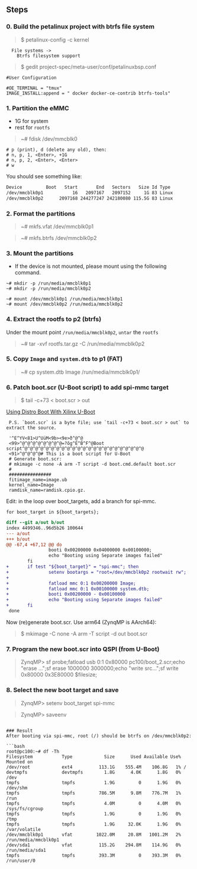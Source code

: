 
## Steps
### 0. Build the petalinux project with btrfs file system
> $ petalinux-config -c kernel
```
  File systems ->
    Btrfs filesystem support
```

> $  gedit project-spec/meta-user/conf/petalinuxbsp.conf
```
#User Configuration

#OE_TERMINAL = "tmux"
IMAGE_INSTALL:append = " docker docker-ce-contrib btrfs-tools"
```

### 1. Partition the eMMC

- 1G for system
- rest for `rootfs`

> ~# fdisk /dev/mmcblk0
```
# p (print), d (delete any old), then:
# n, p, 1, <Enter>, +1G
# n, p, 2, <Enter>, <Enter>
# w
```
You should see something like:
```bash
Device         Boot   Start       End   Sectors   Size Id Type
/dev/mmcblk0p1           16   2097167   2097152     1G 83 Linux
/dev/mmcblk0p2      2097168 244277247 242180080 115.5G 83 Linux
```
### 2. Format the partitions
> ~# mkfs.vfat /dev/mmcblk0p1

> ~# mkfs.btrfs /dev/mmcblk0p2
### 3. Mount the partitions

- If the device is not mounted, please mount using the following command.

```
~# mkdir -p /run/media/mmcblk0p1
~# mkdir -p /run/media/mmcblk0p2

~# mount /dev/mmcblk0p1 /run/media/mmcblk0p1
~# mount /dev/mmcblk0p2 /run/media/mmcblk0p2
```

### 4. Extract the rootfs to p2 (btrfs)

Under the mount point `/run/media/mmcblk0p2`, `untar` the `rootfs`


> ~# tar -xvf rootfs.tar.gz -C /run/media/mmcblk0p2


### 5. Copy `Image` and `system.dtb` to p1 (FAT)


> ~# cp system.dtb Image /run/media/mmcblk0p1/


### 6. Patch boot.scr (U-Boot script) to add spi-mmc target
> $ tail -c+73 < boot.scr > out

[Using Distro Boot With Xilinx U-Boot](https://xilinx-wiki.atlassian.net/wiki/spaces/A/pages/749142017/Using+Distro+Boot+With+Xilinx+U-Boot#Modifying-an-Existing-boot.scr.uimg/boot.scr-File)
```
 P.S. `boot.scr` is a byte file; use `tail -c+73 < boot.scr > out` to extract the source.

 '^E^YV<81>U^UüM<9b><9e>ð^@^@
 <99>^@^@^@^@^@^@^@^@=?õg^E^B^F^@Boot script^@^@^@^@^@^@^@^@^@^@^@^@^@^@^@^@^@^@^@^@^@^@^@
 <91>^@^@^@^@# This is a boot script for U-Boot
 # Generate boot.scr:
 # mkimage -c none -A arm -T script -d boot.cmd.default boot.scr
 #
 ################
 fitimage_name=image.ub
 kernel_name=Image
 ramdisk_name=ramdisk.cpio.gz.

```
Edit: in the loop over boot_targets, add a branch for spi-mmc.


```uboot
for boot_target in ${boot_targets};
```

```diff
diff --git a/out b/out
index 4499346..96d5b26 100644
--- a/out
+++ b/out
@@ -67,4 +67,12 @@ do
                booti 0x00200000 0x04000000 0x00100000;
                echo "Booting using Separate images failed"
        fi
+       if test "${boot_target}" = "spi-mmc"; then
+               setenv bootargs = "root=/dev/mmcblk0p2 rootwait rw";
+
+               fatload mmc 0:1 0x00200000 Image;
+               fatload mmc 0:1 0x00100000 system.dtb;
+               booti 0x00200000 - 0x00100000
+               echo "Booting using Separate images failed"
+       fi
 done
```

Now (re)generate boot.scr. Use arm64 (ZynqMP is AArch64):

> $ mkimage -C none -A arm -T script -d out boot.scr


### 7. Program the new boot.scr into QSPI (from U-Boot)

> ZynqMP> sf probe;fatload usb 0:1 0x80000 pc100/boot_2.scr;echo "erase ...";sf erase 1000000 3000000;echo "write src...";sf write 0x80000 0x3E80000 $filesize;


### 8. Select the new boot target and save

> ZynqMP> setenv boot_target spi-mmc

> ZynqMP> saveenv

```

### Result
After booting via spi-mmc, root (/) should be btrfs on /dev/mmcblk0p2:

```bash
root@pc100:~# df -Th
Filesystem           Type            Size      Used Available Use% Mounted on
/dev/root            ext4          113.1G    555.4M    106.8G   1% /
devtmpfs             devtmpfs        1.8G      4.0K      1.8G   0% /dev
tmpfs                tmpfs           1.9G         0      1.9G   0% /dev/shm
tmpfs                tmpfs         786.5M      9.8M    776.7M   1% /run
tmpfs                tmpfs           4.0M         0      4.0M   0% /sys/fs/cgroup
tmpfs                tmpfs           1.9G         0      1.9G   0% /tmp
tmpfs                tmpfs           1.9G     32.0K      1.9G   0% /var/volatile
/dev/mmcblk0p1       vfat         1022.0M     20.8M   1001.2M   2% /run/media/mmcblk0p1
/dev/sda1            vfat          115.2G    294.8M    114.9G   0% /run/media/sda1
tmpfs                tmpfs         393.3M         0    393.3M   0% /run/user/0
```

